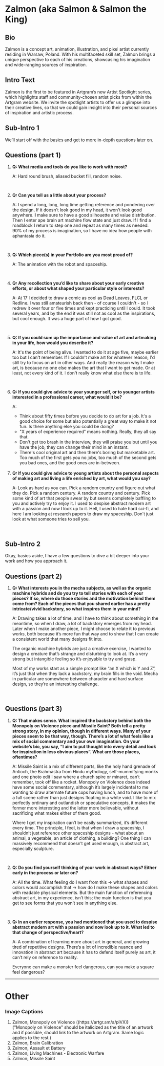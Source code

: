 # Zalmon (aka Salmon & Salmon the King)


## Bio

Zalmon is a concept art, animation, illustration, and pixel artist currently residing in Warsaw, Poland. With his multifaceted skill set, Zalmon brings a unique perspective to each of his creations, showcasing his imagination and wide-ranging sources of inspiration.

## Intro Text

Zalmon is the first to be featured in Artgram’s new Artist Spotlight series, which highlights staff and community-chosen artist picks from within the Artgram website. We invite the spotlight artists to offer us a glimpse into their creative lives, so that we could gain insight into their personal sources of inspiration and artistic process.

## Sub-Intro 1

We’ll start off with the basics and get to more in-depth questions later on.




## Questions (part 1)
<ol>
<li>
	<strong> Q: What media and tools do you like to work with most?</strong> <br>
	
A: Hard round brush, aliased bucket fill, random noise.
	</li><br>
	
<li>
<strong> Q: Can you tell us a little about your process?  </strong><br>
	
A: I spend a long, long, long time getting reference and pondering over the design. If it doesn't look good in my head, it won't look good anywhere. I make sure to have a good silhouette and value distribution. Then I enter ape brain art machine flow state and just draw. If I find a roadblock I return to step one and repeat as many times as needed. 90% of my process is imagination, so I have no idea how people with aphantasia do it. 
	</li> <br>

<li>
	<strong>Q:  Which piece(s) in your Portfolio are you most proud of?</strong> <br>

A: The animation with the robot and spaceship.
	</li><br>

<li>
<strong> Q: Any recollection you’d like to share about your early creative efforts, or about what shaped your particular style or interests?</strong> <br>
	
A: At 17 I decided to draw a comic as cool as Dead Leaves, FLCL or Redline. I was still amateurish back then - of course I couldn't - so I redrew it over four or five times and kept practicing until I could. It took several years, and by the end it was still not as cool as the inspirations, but cool enough. It was a huge part of how I got good.
	</li><br>

<li>
<strong> Q: If you could sum up the importance and value of art and artmaking in your life, how would you describe it?</strong> <br>
	
A: It's the point of being alive. I wanted to do it at age five, maybe earlier too but I can't remember. If I couldn't make art for whatever reason, I'd still try to focus on art in other ways. And really the reason why I make art, is because no one else makes the art that I want to get made. Or at least, not every kind of it. I don't really know what else there is to life.
	</li><br>


<li>
<strong> Q: If you could give advice to your younger self, or to younger artists interested in a professional career, what would it be? </strong><br>
	
A: 
- Think about fifty times before you decide to do art for a job. It's a good choice for some but also potentially a great way to make it not fun. Is there anything else you could be doing?
- "X years of experience required" means nothing. Really, they all say that.
- Don't get too brash in the interview, they will praise you but until you have the job, they can change their mind in an instant.
- There's cool original art and then there's boring but marketable art. Too much of the first gets you no jobs, too much of the second gets you bad ones, and the good ones are in-between.
	</li><br>

<li>
<strong> Q: If you could give advice to young artists about the personal aspects of making art and living a life enriched by art, what would you say? </strong><br>

A: Look as hard as you can. Pick a random country and figure out what they do. Pick a random century. A random country and century. Pick some kind of art that people swear by but seems completely baffling to you and actively try to enjoy it. I used to despise abstract modern art with a passion and now I look up to it. Hell, I used to hate hard sci-fi, and here I am looking at research papers to draw my spaceship. Don't just look at what someone tries to sell you.
	</li><br>

</ol>

## Sub-Intro 2

Okay, basics aside, I have a few questions to dive a bit deeper into your work and how you approach it.


## Questions (part 2)
<ol>
<li>
	<strong>Q: What interests you in the mecha subjects, as well as the organic machine hybrids and do you try to tell stories with each of your pieces? If so, where do those stories and the motivation behind them come from? Each of the pieces that you shared earlier has a pretty intricate/vivid backstory, so what inspires them in your mind? </strong><br>

A: Drawing takes a lot of time, and I have to think about something in the meantime, so when I draw, a lot of backstory emerges from my head. Later when I make another piece, I might choose to relate it to previous works, both because it’s more fun that way and to show that I can create a consistent world that many designs fit into. 

The organic machine hybrids are just a creative exercise, I wanted to design a creature that’s strange and disturbing to look at. It’s a very strong but intangible feeling so it’s enjoyable to try and grasp. 

Most of my works start as a simple prompt like “an X which is Y and Z”, it’s just that when they lack a backstory, my brain fills in the void. Mecha in particular are somewhere between character and hard surface design, so they’re an interesting challenge.
	</li><br>
</ol>

## Questions (part 3)
<ol>
<li>
	<strong>Q: That makes sense. What inspired the backstory behind both the Monopoly on Violence piece and Missile Saint? Both tell a pretty strong story, in my opinion, though in different ways. Many of your pieces seem to be that way, though. There’s a lot of what feels like a mix of social commentary and your own imagination. On your website’s bio, you say, “I aim to put thought into every detail and look for inspiration in less obvious places”. What are those places, oftentimes?</strong><br>

A: Missile Saint is a mix of different parts, like the holy hand grenade of Antioch, the Brahmāstra from Hindu mythology, self-mummifying monks and one photo edit I saw where a church spire or minaret, can’t remember, took off like a rocket. Monopoly on Violence does indeed have some social commentary, although it’s largely incidental to me wanting to draw alternate future cops having lunch, and to have more of a full scene rather than just designs floating in a white void. I like to mix perfectly ordinary and outlandish or speculative concepts, it makes the former more interesting and the latter more believable, without sacrificing what makes either of them good.

Where I get my inspiration can’t be easily summarized, it’s different every time. The principle, I feel, is that when I draw a spaceship, I shouldn’t just reference other spaceship designs - what about an animal, a vegetable, an article of clothing, a building? One thing I can massively recommend that doesn’t get used enough, is abstract art, especially sculpture.
	</li><br>

<li>
<strong>Q: Do you find yourself thinking of your work in abstract ways? Either early in the process or later on?</strong><br>

A: All the time. What feeling do I want from this → what shapes and colors would accomplish that → how do I make these shapes and colors with readable physical elements. But the main function of referencing abstract art, in my experience, isn’t this; the main function is that you get to see forms that you won’t see in anything else.
	</li><br>


<li>
<strong>Q: In an earlier response, you had mentioned that you used to despise abstract modern art with a passion and now look up to it. What led to that change of perspective/heart?</strong><br>

A: A combination of learning more about art in general, and growing tired of repetitive designs. There’s a lot of incredible nuance and innovation in abstract art because it has to defend itself purely as art, it can’t rely on reference to reality.

Everyone can make a monster feel dangerous, can you make a square feel dangerous?
	</li>
</ol>

--- 
# Other

### Image Captions

<ol>
<li>Zalmon, Monopoly on Violence ((https://artgr.am/a/plVX))<br>
("Monopoly on Violence" should be italicized as the title of an artwork and if possible, should link to the artwork on Artgram. Same logic applies to the rest.)
	</li>
<li>Zalmon, Brain Calibration<br>
	</li>
<li>Zalmon, Assault et Battery<br>
	</li>
<li>Zalmon, Living Machines - Electronic Warfare<br>
	</li>
<li>Zalmon, Missile Saint<br>
	</li>
</ol>
